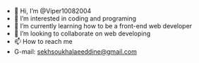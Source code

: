 - 👋 Hi, I’m @Viper10082004
- 👀 I’m interested in coding and programing
- 🌱 I’m currently learning how to be a front-end web developer
- 💞️ I’m looking to collaborate on web developing 
- 📫 How to reach me
- G-mail: sekhsoukhalaeeddine@gmail.com

<!---
Viper10082004/Viper10082004 is a ✨ special ✨ repository because its `README.md` (this file) appears on your GitHub profile.
You can click the Preview link to take a look at your changes.
--->
